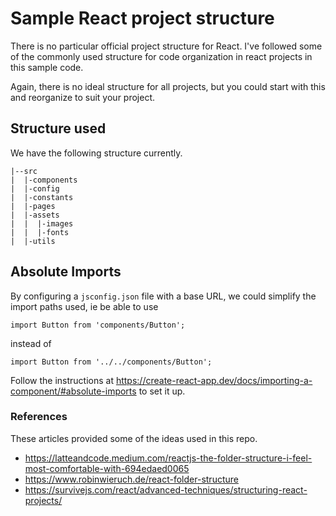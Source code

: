 # Sample React project structure

There is no particular official project structure for React. I've followed some of the commonly used structure for code organization in react projects in this sample code. 

Again, there is no ideal structure for all projects, but you could start with this and reorganize to suit your project.

## Structure used
We have the following structure currently.

```
|--src
|  |-components
|  |-config 
|  |-constants
|  |-pages
|  |-assets
|  |  |-images
|  |  |-fonts
|  |-utils
```

## Absolute Imports

By configuring a `jsconfig.json` file with a base URL, we could simplify the import paths used, ie be able to use

`import Button from 'components/Button';` 

instead of 

`import Button from '../../components/Button';`

Follow the instructions at https://create-react-app.dev/docs/importing-a-component/#absolute-imports to set it up.

### References
These articles provided some of the ideas used in this repo.
* https://latteandcode.medium.com/reactjs-the-folder-structure-i-feel-most-comfortable-with-694edaed0065
* https://www.robinwieruch.de/react-folder-structure
* https://survivejs.com/react/advanced-techniques/structuring-react-projects/
